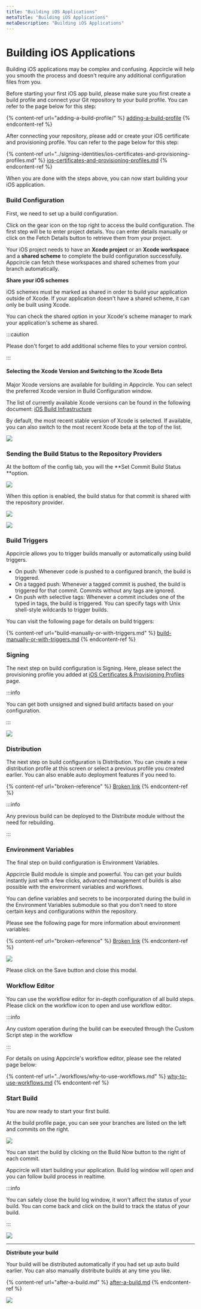 ```yaml
---
title: "Building iOS Applications"
metaTitle: "Building iOS Applications"
metaDescription: "Building iOS Applications"
---
```

# Building iOS Applications

Building iOS applications may be complex and confusing. Appcircle will help you smooth the process and doesn't require any additional configuration files from you.&#x20;

Before starting your first iOS app build, please make sure you first create a build profile and connect your Git repository to your build profile. You can refer to the page below for this step:

{% content-ref url="adding-a-build-profile/" %}
[adding-a-build-profile](adding-a-build-profile/)
{% endcontent-ref %}

After connecting your repository, please add or create your iOS certificate and provisioning profile. You can refer to the page below for this step:

{% content-ref url="../signing-identities/ios-certificates-and-provisioning-profiles.md" %}
[ios-certificates-and-provisioning-profiles.md](../signing-identities/ios-certificates-and-provisioning-profiles.md)
{% endcontent-ref %}

When you are done with the steps above, you can now start building your iOS application.

### Build Configuration

First, we need to set up a build configuration.

Click on the gear icon on the top right to access the build configuration. The first step will be to enter project details. You can enter details manually or click on the Fetch Details button to retrieve them from your project.

Your iOS project needs to have an **Xcode project** or an **Xcode workspace** and a **shared scheme** to complete the build configuration successfully. Appcircle can fetch these workspaces and shared schemes from your branch automatically.

**Share your iOS schemes**

iOS schemes must be marked as shared in order to build your application outside of Xcode. If your application doesn't have a shared scheme, it can only be built using Xcode.

You can check the shared option in your Xcode's scheme manager to mark your application's scheme as shared.

:::caution

Please don't forget to add additional scheme files to your version control.

:::

#### Selecting the Xcode Version and Switching to the Xcode Beta

Major Xcode versions are available for building in Appcircle. You can select the preferred Xcode version in Build Configuration window.

The list of currently available Xcode versions can be found in the following document: [iOS Build Infrastructure](../infrastructure/ios-build-infrastructure.md)

By default, the most recent stable version of Xcode is selected. If available, you can also switch to the most recent Xcode beta at the top of the list.

![](../assets/04-01b-Build-Conf-Prj.jpg)

### Sending the Build Status to the Repository Providers

At the bottom of the config tab, you will the **Set Commit Build Status **option.

![](<../assets/image (8).png>)

When this option is enabled, the build status for that commit is shared with the repository provider.

![](<../assets/image (213).png>)

![](../assets/appcircle-github-commit-status-pass.png)

### Build Triggers

Appcircle allows you to trigger builds manually or automatically using build triggers.

* On push: Whenever code is pushed to a configured branch, the build is triggered.
* On a tagged push: Whenever a tagged commit is pushed, the build is triggered for that commit. Commits without any tags are ignored.
* On push with selective tags: Whenever a commit includes one of the typed in tags, the build is triggered. You can specify tags with Unix shell-style wildcards to trigger builds.



You can visit the following page for details on build triggers:

{% content-ref url="build-manually-or-with-triggers.md" %}
[build-manually-or-with-triggers.md](build-manually-or-with-triggers.md)
{% endcontent-ref %}

###

### Signing

The next step on build configuration is Signing. Here, please select the provisioning profile you added at [iOS Certificates & Provisioning Profiles](../signing-identities/ios-certificates-and-provisioning-profiles.md) page.

:::info


You can get both unsigned and signed build artifacts based on your configuration.

:::

![](<../assets/04-04a-Build-Conf-Dist (1).jpg>)

### Distribution

The next step on build configuration is Distribution. You can create a new distribution profile at this screen or select a previous profile you created earlier. You can also enable auto deployment features if you need to.

{% content-ref url="broken-reference" %}
[Broken link](broken-reference)
{% endcontent-ref %}

:::info


Any previous build can be deployed to the Distribute module without the need for rebuilding.

:::

###

### Environment Variables

The final step on build configuration is Environment Variables.&#x20;

Appcircle Build module is simple and powerful. You can get your builds instantly just with a few clicks, advanced management of builds is also possible with the environment variables and workflows.

You can define variables and secrets to be incorporated during the build in the Environment Variables submodule so that you don't need to store certain keys and configurations within the repository.

Please see the following page for more information about environment variables:

{% content-ref url="broken-reference" %}
[Broken link](broken-reference)
{% endcontent-ref %}

![](../assets/04-04a-Build-Conf-Env.jpg)

Please click on the Save button and close this modal.

### Workflow Editor

You can use the workflow editor for in-depth configuration of all build steps. Please click on the workflow icon to open and use workflow editor.

:::info


Any custom operation during the build can be executed through the Custom Script step in the workflow

:::

For details on using Appcircle's workflow editor, please see the related page below:

{% content-ref url="../workflows/why-to-use-workflows.md" %}
[why-to-use-workflows.md](../workflows/why-to-use-workflows.md)
{% endcontent-ref %}

###

### Start Build

You are now ready to start your first build.

At the build profile page, you can see your branches are listed on the left and commits on the right.&#x20;

![](../assets/start-build.png)

You can start the build by clicking on the Build Now button to the right of each commit.

Appcircle will start building your application. Build log window will open and you can follow build process in realtime.

:::info


You can safely close the build log window, it won't affect the status of your build. You can come back and click on the build to track the status of your build.

:::

![](../assets/03-06b-iOS-Build-Building.jpg)

****

**Distribute your build**

Your build will be distributed automatically if you had set up auto build earlier. You can also manually distribute builds at any time you like.

{% content-ref url="after-a-build.md" %}
[after-a-build.md](after-a-build.md)
{% endcontent-ref %}

![](../assets/build-distribute.png)
